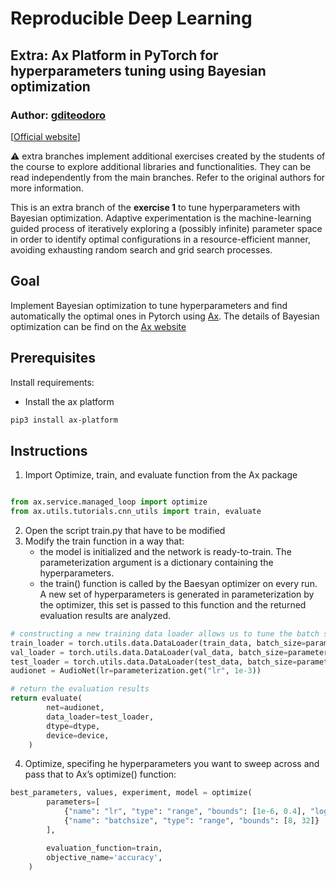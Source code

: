 # Reproducible Deep Learning
## Extra: Ax Platform in PyTorch for hyperparameters tuning using Bayesian optimization 
### Author: [gditeodoro](https://github.com/gditeodoro)
[[Official website](https://www.sscardapane.it/teaching/reproducibledl/)] 

⚠️ extra branches implement additional exercises created by the students of the course to explore additional libraries and functionalities. They can be read independently from the main branches. Refer to the original authors for more information.

This is an extra branch of the **exercise 1** to tune hyperparameters with Bayesian optimization. Adaptive experimentation is the machine-learning guided process of iteratively exploring a (possibly infinite) parameter space in order to identify optimal configurations in a resource-efficient manner, avoiding exhausting random search and grid search processes.

## Goal
Implement Bayesian optimization to tune hyperparameters and find automatically the optimal ones in Pytorch using [Ax](https://ax.dev/).
The details of Bayesian optimization can be find on the [Ax website](https://ax.dev/docs/bayesopt.html)

## Prerequisites 

Install requirements: 
- Install the ax platform 
```bash
pip3 install ax-platform
```
## Instructions 

1. Import Optimize, train, and evaluate function from the Ax package 
```python

from ax.service.managed_loop import optimize
from ax.utils.tutorials.cnn_utils import train, evaluate

```
2. Open the script train.py that have to be modified 
3. Modify the train function in a way that:
    -  the model is initialized and the network is ready-to-train. The parameterization argument is a dictionary containing the hyperparameters.
    -  the train() function is called by the Baesyan optimizer on every run. A new set of hyperparameters is generated in parameterization by the optimizer, this set is passed to this function and the returned evaluation results are analyzed. 
    
```python
# constructing a new training data loader allows us to tune the batch size and the learning rate 
train_loader = torch.utils.data.DataLoader(train_data, batch_size=parameterization.get("batchsize", 8), shuffle=True)
val_loader = torch.utils.data.DataLoader(val_data, batch_size=parameterization.get("batchsize", 8))
test_loader = torch.utils.data.DataLoader(test_data, batch_size=parameterization.get("batchsize", 8))
audionet = AudioNet(lr=parameterization.get("lr", 1e-3))

# return the evaluation results
return evaluate(
        net=audionet,
        data_loader=test_loader,
        dtype=dtype,
        device=device,
    )
```
4. Optimize, specifing he hyperparameters you want to sweep across and pass that to Ax’s optimize() function:
```python
best_parameters, values, experiment, model = optimize(
        parameters=[
            {"name": "lr", "type": "range", "bounds": [1e-6, 0.4], "log_scale": True},
            {"name": "batchsize", "type": "range", "bounds": [8, 32]}
        ],

        evaluation_function=train,
        objective_name='accuracy',
    )
```
